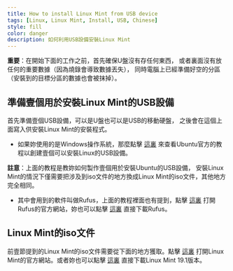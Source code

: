 ```yaml
---
title: How to install Linux Mint from USB device
tags: [Linux, Linux Mint, Install, USB, Chinese]
style: fill
color: danger
description: 如何利用USB設備安裝Linux Mint
---
```


**重要**：在開始下面的工作之前，首先確保U盤沒有存任何東西，
或者裏面沒有放任何的重要數據（因為燒錄會導致數據丟失），
同時電腦上已經準備好空的分區（安裝到的目標分區的數據也會被抹掉）。

## 準備壹個用於安裝Linux Mint的USB設備

首先準備壹個USB設備，可以是U盤也可以是USB的移動硬盤，
之後會在這個上面寫入供安裝Linux Mint的安裝程式。

* 如果妳使用的是Windows操作系統，那麼點擊
[這裏](https://tutorials.ubuntu.com/tutorial/tutorial-create-a-usb-stick-on-windows#0)
來查看Ubuntu官方的教程以創建壹個可以安裝Linux的USB設備。

**註意**：上面的教程是教妳如何製作壹個用於安裝Ubuntu的USB設備，
安裝Linux Mint的情況下僅需要把涉及到iso文件的地方換成Linux Mint的iso文件，其他地方完全相同。

* 其中會用到的軟件叫做Rufus，上面的教程裡面也有提到，點擊
[這裏](https://rufus.akeo.ie/)
打開Rufus的官方網站，妳也可以點擊
[這裏](https://github.com/pbatard/rufus/releases/download/v3.5/rufus-3.5.exe)
直接下載Rufus。

## Linux Mint的iso文件

前壹節提到的Linux Mint的iso文件需要從下面的地方獲取。點擊
[這裏](https://linuxmint.com/)
打開Linux Mint的官方網站。或者妳也可以點擊
[這裏](http://mirrors.evowise.com/linuxmint/stable/19.1/linuxmint-19.1-cinnamon-64bit.iso)
直接下載Linux Mint 19.1版本。
